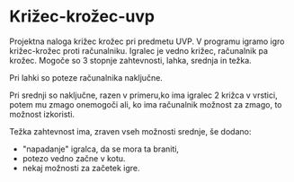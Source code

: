 # Križec-krožec-uvp
Projektna naloga križec krožec pri predmetu UVP.
V programu igramo igro križec-krožec proti računalniku. Igralec je vedno križec, računalnik pa krožec. Mogoče so 3 stopnje zahtevnosti, lahka, srednja in težka. 

Pri lahki so poteze računalnika naključne.

Pri srednji so naključne, razen v primeru,ko ima igralec 2 križca v vrstici,
potem mu zmago onemogoči ali, ko ima računalnik možnost za zmago, to možnost izkoristi.

Težka zahtevnost ima, zraven vseh možnosti srednje, še dodano:
- "napadanje" igralca, da se mora ta braniti, 
- potezo vedno začne v kotu.
- nekaj možnosti za začetek igre.
